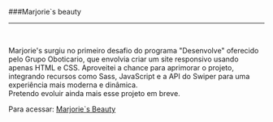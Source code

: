 ###Marjorie`s beauty
<hr>
<br>
<p>
  Marjorie's surgiu no primeiro desafio do programa "Desenvolve" oferecido pelo Grupo Oboticario, que envolvia criar um site responsivo usando apenas HTML e CSS. Aproveitei a chance para aprimorar o projeto, integrando recursos como <span>Sass</span>, <span>JavaScript</span> e a API do <span style="blue">Swiper</span> para uma experiência mais moderna e dinâmica.<br>
Pretendo evoluir ainda mais esse projeto em breve.
</p>
<p> Para acessar: <a href="https://candid-selkie-04c69c.netlify.app/">Marjorie`s Beauty</a></p>
